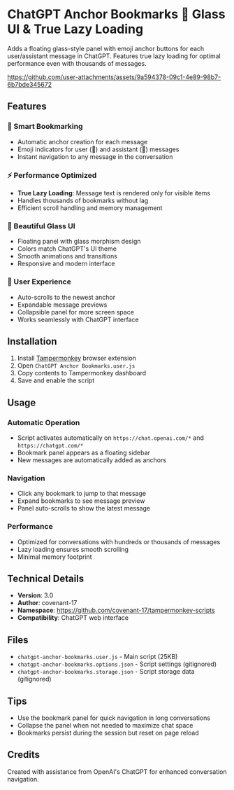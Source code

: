# ChatGPT Anchor Bookmarks 👑 Glass UI & True Lazy Loading

Adds a floating glass-style panel with emoji anchor buttons for each user/assistant message in ChatGPT. Features true lazy loading for optimal performance even with thousands of messages.

https://github.com/user-attachments/assets/9a594378-09c1-4e89-98b7-6b7bde345672

## Features

### 🔖 Smart Bookmarking
- Automatic anchor creation for each message
- Emoji indicators for user (👤) and assistant (🤖) messages
- Instant navigation to any message in the conversation

### ⚡ Performance Optimized
- **True Lazy Loading**: Message text is rendered only for visible items
- Handles thousands of bookmarks without lag
- Efficient scroll handling and memory management

### 🎨 Beautiful Glass UI
- Floating panel with glass morphism design
- Colors match ChatGPT's UI theme
- Smooth animations and transitions
- Responsive and modern interface

### 📱 User Experience
- Auto-scrolls to the newest anchor
- Expandable message previews
- Collapsible panel for more screen space
- Works seamlessly with ChatGPT interface

## Installation

1. Install [Tampermonkey](https://www.tampermonkey.net/) browser extension
2. Open `ChatGPT Anchor Bookmarks.user.js`
3. Copy contents to Tampermonkey dashboard
4. Save and enable the script

## Usage

### Automatic Operation
- Script activates automatically on `https://chat.openai.com/*` and `https://chatgpt.com/*`
- Bookmark panel appears as a floating sidebar
- New messages are automatically added as anchors

### Navigation
- Click any bookmark to jump to that message
- Expand bookmarks to see message preview
- Panel auto-scrolls to show the latest message

### Performance
- Optimized for conversations with hundreds or thousands of messages
- Lazy loading ensures smooth scrolling
- Minimal memory footprint

## Technical Details

- **Version**: 3.0
- **Author**: covenant-17
- **Namespace**: https://github.com/covenant-17/tampermonkey-scripts
- **Compatibility**: ChatGPT web interface

## Files

- `chatgpt-anchor-bookmarks.user.js` - Main script (25KB)
- `chatgpt-anchor-bookmarks.options.json` - Script settings (gitignored)
- `chatgpt-anchor-bookmarks.storage.json` - Script storage data (gitignored)

## Tips

- Use the bookmark panel for quick navigation in long conversations
- Collapse the panel when not needed to maximize chat space
- Bookmarks persist during the session but reset on page reload

## Credits

Created with assistance from OpenAI's ChatGPT for enhanced conversation navigation.
